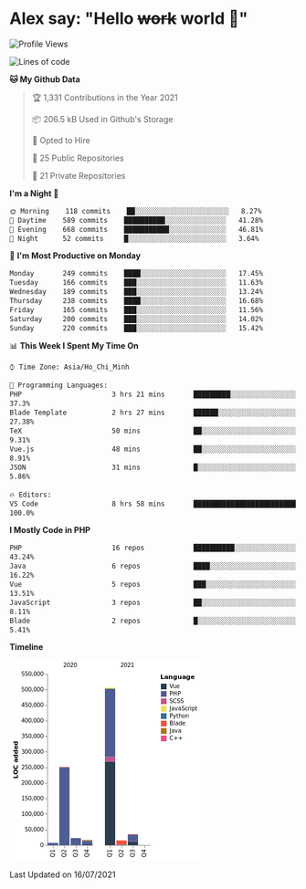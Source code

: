 # Alex say: "Hello ~~work~~ world 🐾"

<!--START_SECTION:waka-->
![Profile Views](http://img.shields.io/badge/Profile%20Views-0-blue)

![Lines of code](https://img.shields.io/badge/From%20Hello%20World%20I%27ve%20Written-853391%20lines%20of%20code-blue)

**🐱 My Github Data** 

> 🏆 1,331 Contributions in the Year 2021
 > 
> 📦 206.5 kB Used in Github's Storage 
 > 
> 💼 Opted to Hire
 > 
> 📜 25 Public Repositories 
 > 
> 🔑 21 Private Repositories  
 > 
**I'm a Night 🦉** 

```text
🌞 Morning    118 commits    ██░░░░░░░░░░░░░░░░░░░░░░░   8.27% 
🌆 Daytime    589 commits    ██████████░░░░░░░░░░░░░░░   41.28% 
🌃 Evening    668 commits    ███████████░░░░░░░░░░░░░░   46.81% 
🌙 Night      52 commits     █░░░░░░░░░░░░░░░░░░░░░░░░   3.64%

```
📅 **I'm Most Productive on Monday** 

```text
Monday       249 commits    ████░░░░░░░░░░░░░░░░░░░░░   17.45% 
Tuesday      166 commits    ███░░░░░░░░░░░░░░░░░░░░░░   11.63% 
Wednesday    189 commits    ███░░░░░░░░░░░░░░░░░░░░░░   13.24% 
Thursday     238 commits    ████░░░░░░░░░░░░░░░░░░░░░   16.68% 
Friday       165 commits    ███░░░░░░░░░░░░░░░░░░░░░░   11.56% 
Saturday     200 commits    ███░░░░░░░░░░░░░░░░░░░░░░   14.02% 
Sunday       220 commits    ███░░░░░░░░░░░░░░░░░░░░░░   15.42%

```


📊 **This Week I Spent My Time On** 

```text
⌚︎ Time Zone: Asia/Ho_Chi_Minh

💬 Programming Languages: 
PHP                      3 hrs 21 mins       █████████░░░░░░░░░░░░░░░░   37.3% 
Blade Template           2 hrs 27 mins       ██████░░░░░░░░░░░░░░░░░░░   27.38% 
TeX                      50 mins             ██░░░░░░░░░░░░░░░░░░░░░░░   9.31% 
Vue.js                   48 mins             ██░░░░░░░░░░░░░░░░░░░░░░░   8.91% 
JSON                     31 mins             █░░░░░░░░░░░░░░░░░░░░░░░░   5.86%

🔥 Editors: 
VS Code                  8 hrs 58 mins       █████████████████████████   100.0%

```

**I Mostly Code in PHP** 

```text
PHP                      16 repos            ██████████░░░░░░░░░░░░░░░   43.24% 
Java                     6 repos             ████░░░░░░░░░░░░░░░░░░░░░   16.22% 
Vue                      5 repos             ███░░░░░░░░░░░░░░░░░░░░░░   13.51% 
JavaScript               3 repos             ██░░░░░░░░░░░░░░░░░░░░░░░   8.11% 
Blade                    2 repos             █░░░░░░░░░░░░░░░░░░░░░░░░   5.41%

```


**Timeline**

![Chart not found](https://raw.githubusercontent.com/alexzvn/alexzvn/main/charts/bar_graph.png) 


 Last Updated on 16/07/2021
<!--END_SECTION:waka-->
